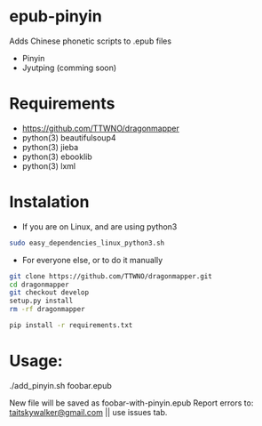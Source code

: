 # epub-pinyin
Adds Chinese phonetic scripts to .epub files

* Pinyin
* Jyutping (comming soon)

# Requirements
* https://github.com/TTWNO/dragonmapper <develop branch>
* python(3) beautifulsoup4
* python(3) jieba
* python(3) ebooklib
* python(3) lxml

# Instalation

* If you are on Linux, and are using python3

```bash
sudo easy_dependencies_linux_python3.sh
```

* For everyone else, or to do it manually

```bash
git clone https://github.com/TTWNO/dragonmapper.git
cd dragonmapper
git checkout develop
setup.py install
rm -rf dragonmapper

pip install -r requirements.txt
```

# Usage:

./add_pinyin.sh foobar.epub

New file will be saved as foobar-with-pinyin.epub
Report errors to: taitskywalker@gmail.com || use issues tab.
